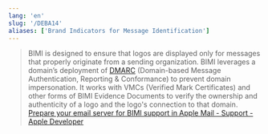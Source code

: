 ```yaml
---
lang: 'en'
slug: '/DEBA14'
aliases: ['Brand Indicators for Message Identification']
---
```


> BIMI is designed to ensure that logos are displayed only for messages that properly originate from a sending organization. BIMI leverages a domain’s deployment of [DMARC](https://datatracker.ietf.org/doc/html/rfc7489) (Domain-based Message Authentication, Reporting & Conformance) to prevent domain impersonation. It works with VMCs (Verified Mark Certificates) and other forms of BIMI Evidence Documents to verify the ownership and authenticity of a logo and the logo's connection to that domain. [Prepare your email server for BIMI support in Apple Mail - Support - Apple Developer](https://developer.apple.com/support/bimi)

